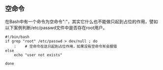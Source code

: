 ## 空命令
在Bash中有一个命令为空命令":"，其实它什么也不能做只起到占位的作用，譬如以下案例判断/etc/passwd文件中是否存在root用户。
```
#!/bin/bash
if grep "root" /etc/passwd > dev/null ; do
    :    # 空命令在这只起到占位作用，如果没有空命令🈶会报错
else
    echo "user not exists"

done 
```
